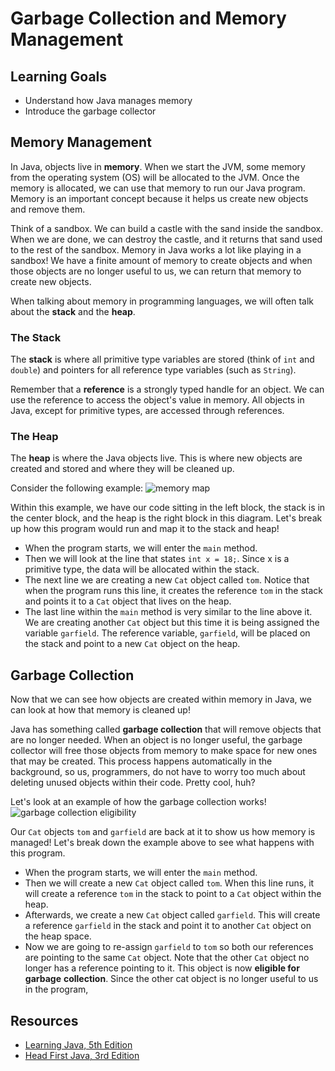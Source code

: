 # Garbage Collection and Memory Management

## Learning Goals

- Understand how Java manages memory
- Introduce the garbage collector

## Memory Management

In Java, objects live in **memory**. When we start the JVM, some memory from the operating system (OS) will be
allocated to the JVM. Once the memory is allocated, we can use that memory to run our Java program. Memory is an
important concept because it helps us create new objects and remove them. 

Think of a sandbox. We can build a castle with the sand inside the sandbox. When we are done, we can destroy the
castle, and it returns that sand used to the rest of the sandbox. Memory in Java works a lot like playing in a sandbox!
We have a finite amount of memory to create objects and when those objects are no longer useful to us, we can return
that memory to create new objects. 

When talking about memory in programming languages, we will often talk about the **stack** and the **heap**. 

### The Stack

The **stack** is where all primitive type variables are stored (think of `int` and `double`) and pointers for all
reference type variables (such as `String`). 

Remember that a **reference** is a strongly typed handle for an object. We can use the reference to access the object's
value in memory. All objects in Java, except for primitive types, are accessed through references. 

### The Heap

The **heap** is where the Java objects live. This is where new objects are created and stored and where they will be
cleaned up. 

Consider the following example:
![memory map](https://curriculum-content.s3.amazonaws.com/java-mod-1/garbage-collection-and-memory-management/Memory-1.png)

Within this example, we have our code sitting in the left block, the stack is in the center block, and the heap is the
right block in this diagram. Let's break up how this program would run and map it to the stack and heap!

- When the program starts, we will enter the `main` method.
- Then we will look at the line that states `int x = 18;`. Since x is a primitive type, the data will be allocated
within the stack.
- The next line we are creating a new `Cat` object called `tom`. Notice that when the program runs this line, it creates
the reference `tom` in the stack and points it to a `Cat` object that lives on the heap.
- The last line within the `main` method is very similar to the line above it. We are creating another `Cat` object but
this time it is being assigned the variable `garfield`. The reference variable, `garfield`, will be placed on the stack
and point to a new `Cat` object on the heap. 

## Garbage Collection

Now that we can see how objects are created within memory in Java, we can look at how that memory is cleaned up!

Java has something called **garbage collection** that will remove objects that are no longer needed. When an object is
no longer useful, the garbage collector will free those objects from memory to make space for new ones that may be
created. This process happens automatically in the background, so us, programmers, do not have to worry too much about
deleting unused objects within their code. Pretty cool, huh? 

Let's look at an example of how the garbage collection works!
![garbage collection eligibility](https://curriculum-content.s3.amazonaws.com/java-mod-1/garbage-collection-and-memory-management/Memory-2.png)

Our `Cat` objects `tom` and `garfield` are back at it to show us how memory is managed! Let's break down the example
above to see what happens with this program.

- When the program starts, we will enter the `main` method.
- Then we will create a new `Cat` object called `tom`. When this line runs, it will create a reference `tom` in the
stack to point to a `Cat` object within the heap.
- Afterwards, we create a new `Cat` object called `garfield`. This will create a reference `garfield` in the stack and
point it to another `Cat` object on the heap space.
- Now we are going to re-assign `garfield` to `tom` so both our references are pointing to the same `Cat` object. Note
that the other `Cat` object no longer has a reference pointing to it. This object is now **eligible for garbage**
**collection**. Since the other cat object is no longer useful to us in the program,

## Resources

- [Learning Java, 5th Edition](https://learning.oreilly.com/library/view/learning-java-5th/9781492056263/ch01.html#learnjava5-CHP-1-SECT-4.3)
- [Head First Java, 3rd Edition](https://learning.oreilly.com/library/view/head-first-java/9781492091646/ch09.html#the_stack_and_the_heap_where_things_live)

